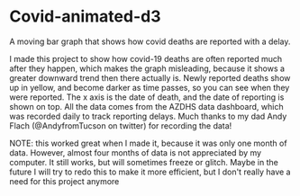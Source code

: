 # Covid-animated-d3
A moving bar graph that shows how covid deaths are reported with a delay.

I made this project to show how covid-19 deaths are often reported much after they happen, which makes the graph misleading, because it shows a greater downward trend then there actually is. Newly reported deaths show up in yellow, and become darker as time passes, so you can see when they were reported. The x axis is the date of death, and the date of reporting is shown on top. All the data comes from the AZDHS data dashboard, which was recorded daily to track reporting delays. Much thanks to my dad Andy Flach (@AndyfromTucson on twitter) for recording the data! 

NOTE: this worked great when I made it, because it was only one month of data. However, almost four months of data is not appreciated by my computer. It still works, but will sometimes freeze or glitch.  Maybe in the future I will try to redo this to make it more efficient, but I don't really have a need for this project anymore
